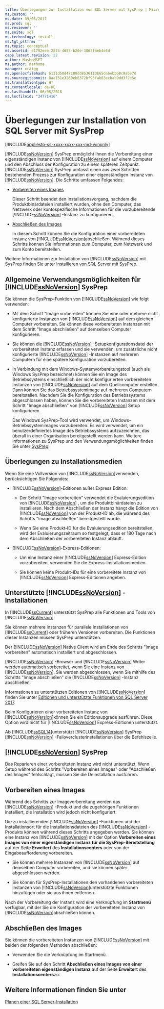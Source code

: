 ```yaml
---
title: Überlegungen zur Installation von SQL Server mit SysPrep | Microsoft-Dokumentation
ms.custom: ''
ms.date: 09/05/2017
ms.prod: sql
ms.reviewer: ''
ms.suite: sql
ms.technology: install
ms.tgt_pltfrm: ''
ms.topic: conceptual
ms.assetid: e1792eeb-2874-4653-b20e-3063f4eb4e5d
caps.latest.revision: 22
author: MashaMSFT
ms.author: mathoma
manager: craigg
ms.openlocfilehash: 6131d50d47c00dd8b36113b65da6ebbb0c9abe7d
ms.sourcegitcommit: 8aa151e3280eb6372bf95fab63ecbab9dd3f2e5e
ms.translationtype: HT
ms.contentlocale: de-DE
ms.lasthandoff: 06/05/2018
ms.locfileid: "34771416"
---
```

# <a name="considerations-for-installing-sql-server-using-sysprep"></a>Überlegungen zur Installation von SQL Server mit SysPrep

[!INCLUDE[appliesto-ss-xxxx-xxxx-xxx-md-winonly](../../includes/appliesto-ss-xxxx-xxxx-xxx-md-winonly.md)]

[!INCLUDE[ssNoVersion](../../includes/ssnoversion-md.md)] SysPrep ermöglicht Ihnen die Vorbereitung einer eigenständigen Instanz von [!INCLUDE[ssNoVersion](../../includes/ssnoversion-md.md)] auf einem Computer und den Abschluss der Konfiguration zu einem späteren Zeitpunkt. [!INCLUDE[ssNoVersion](../../includes/ssnoversion-md.md)] SysPrep umfasst einen aus zwei Schritten bestehenden Prozess zur Konfiguration einer eigenständigen Instanz von [!INCLUDE[ssNoVersion](../../includes/ssnoversion-md.md)]. Die Schritte umfassen Folgendes:  
  
- [Vorbereiten eines Images](#BKMK_PrepareImage)  
  
    Dieser Schritt beendet den Installationsvorgang, nachdem die Produktbinärdateien installiert wurden, ohne den Computer, das Netzwerk oder kontospezifische Informationen für die vorzubereitende [!INCLUDE[ssNoVersion](../../includes/ssnoversion-md.md)] -Instanz zu konfigurieren.  
  
- [Abschließen des Images](#BKMK_CompleteImage)  
  
    In diesem Schritt können Sie die Konfiguration einer vorbereiteten Instanz von [!INCLUDE[ssNoVersion](../../includes/ssnoversion-md.md)]abschließen. Während dieses Schritts können Sie Informationen zum Computer, zum Netzwerk und zum Konto bereitstellen.  
  
Weitere Informationen zur Installation von [!INCLUDE[ssNoVersion](../../includes/ssnoversion-md.md)] mit SysPrep finden Sie unter [Installieren von SQL Server mit SysPrep](../../database-engine/install-windows/install-sql-server-using-sysprep.md).  
  
## <a name="common-uses-for-includessnoversionincludesssnoversion-mdmd-sysprep"></a>Allgemeine Verwendungsmöglichkeiten für [!INCLUDE[ssNoVersion](../../includes/ssnoversion-md.md)] SysPrep  
Sie können die SysPrep-Funktion von [!INCLUDE[ssNoVersion](../../includes/ssnoversion-md.md)] wie folgt verwenden:  
  
- Mit dem Schritt "Image vorbereiten" können Sie eine oder mehrere nicht konfigurierte Instanzen von [!INCLUDE[ssNoVersion](../../includes/ssnoversion-md.md)] auf dem gleichen Computer vorbereiten. Sie können diese vorbereiteten Instanzen mit dem Schritt "Image abschließen" auf demselben Computer konfigurieren.  
  
- Sie können die [!INCLUDE[ssNoVersion](../../includes/ssnoversion-md.md)] -Setupkonfigurationsdatei der vorbereiteten Instanz erfassen und sie verwenden, um zusätzliche nicht konfigurierte [!INCLUDE[ssNoVersion](../../includes/ssnoversion-md.md)] -Instanzen auf mehreren Computern für eine spätere Konfiguration vorzubereiten.  
  
- In Verbindung mit dem Windows-Systemvorbereitungstool (auch als Windows SysPrep bezeichnet) können Sie ein Image des Betriebssystems einschließlich der nicht konfigurierten vorbereiteten Instanzen von [!INCLUDE[ssNoVersion](../../includes/ssnoversion-md.md)] auf dem Quellcomputer erstellen. Dann können Sie das Betriebssystemimage auf mehreren Computern bereitstellen. Nachdem Sie die Konfiguration des Betriebssystems abgeschlossen haben, können Sie die vorbereiteten Instanzen mit dem Schritt "Image abschließen" von [!INCLUDE[ssNoVersion](../../includes/ssnoversion-md.md)] Setup konfigurieren.  
  
    Das Windows SysPrep-Tool wird verwendet, um Windows-Betriebssystemimages vorzubereiten. Es wird verwendet, um ein benutzerdefiniertes Image des Betriebssystems aufzuzeichnen, das überall in einer Organisation bereitgestellt werden kann. Weitere Informationen zu SysPrep und den Verwendungsmöglichkeiten finden Sie unter [SysPrep](http://docs.microsoft.com/windows-hardware/manufacture/desktop/sysprep--system-preparation--overview).  
  
## <a name="installation-media-considerations"></a>Überlegungen zu Installationsmedien  
 Wenn Sie eine Vollversion von [!INCLUDE[ssNoVersion](../../includes/ssnoversion-md.md)]verwenden, berücksichtigen Sie Folgendes:  
  
- [!INCLUDE[ssNoVersion](../../includes/ssnoversion-md.md)]-Editionen außer Express Edition:  
  
    - Der Schritt "Image vorbereiten" verwendet die Evaluierungsedition von [!INCLUDE[ssNoVersion](../../includes/ssnoversion-md.md)] , um die Produktbinärdateien zu installieren. Nach dem Abschließen der Instanz hängt die Edition von [!INCLUDE[ssNoVersion](../../includes/ssnoversion-md.md)] von der Produkt-ID ab, die während des Schritts "Image abschließen" bereitgestellt wurde.  
  
    - Wenn Sie eine Produkt-ID für die Evaluierungsedition bereitstellen, wird der Evaluierungszeitraum so festgelegt, dass er 180 Tage nach dem Abschließen der vorbereiteten Instanz abläuft.  
  
- [!INCLUDE[ssNoVersion](../../includes/ssnoversion-md.md)]-Express-Editionen:  
  
    - Um eine Instanz einer [!INCLUDE[ssNoVersion](../../includes/ssnoversion-md.md)] Express-Edition vorzubereiten, verwenden Sie die Express-Installationsmedien.  
  
    - Sie können keine Produkt-IDs für eine vorbereitete Instanz von [!INCLUDE[ssNoVersion](../../includes/ssnoversion-md.md)] Express-Editionen angeben.  
  
## <a name="supported-includessnoversionincludesssnoversion-mdmd-installations"></a>Unterstützte [!INCLUDE[ssNoVersion](../../includes/ssnoversion-md.md)] -Installationen  
In [!INCLUDE[ssCurrent](../../includes/sscurrent-md.md)] unterstützt SysPrep alle Funktionen und Tools von [!INCLUDE[ssNoVersion](../../includes/ssnoversion-md.md)].  
  
Sie können mehrere Instanzen für parallele Installationen von [!INCLUDE[ssCurrent](../../includes/sscurrent-md.md)] oder früheren Versionen vorbereiten. Die Funktionen dieser Instanzen müssen SysPrep unterstützen.  
  
Der [!INCLUDE[ssNoVersion](../../includes/ssnoversion-md.md)] Native Client wird am Ende des Schritts "Image vorbereiten" automatisch installiert und abgeschlossen.  
  
[!INCLUDE[ssNoVersion](../../includes/ssnoversion-md.md)] -Browser und [!INCLUDE[ssNoVersion](../../includes/ssnoversion-md.md)] Writer werden automatisch vorbereitet, wenn Sie eine Instanz von [!INCLUDE[ssNoVersion](../../includes/ssnoversion-md.md)]. Sie werden abgeschlossen, wenn Sie mithilfe des Schritts "Image abschließen" die [!INCLUDE[ssNoVersion](../../includes/ssnoversion-md.md)] -Instanz abschließen.  
  
Informationen zu unterstützten Editionen von [!INCLUDE[ssNoVersion](../../includes/ssnoversion-md.md)] finden Sie unter [Editionen und unterstützte Funktionen von SQL Server 2017](../../sql-server/editions-and-components-of-sql-server-2017.md).  
  
Beim Konfigurieren einer vorbereiteten Instanz von [!INCLUDE[ssNoVersion](../../includes/ssnoversion-md.md)]können Sie ein Editionsupgrade ausführen. Diese Option wird nicht für [!INCLUDE[ssNoVersion](../../includes/ssnoversion-md.md)] Express-Editionen unterstützt.  
  
Ab [!INCLUDE[ssSQL14](../../includes/sssql14-md.md)]unterstützt [!INCLUDE[ssNoVersion](../../includes/ssnoversion-md.md)] SysPrep [!INCLUDE[ssNoVersion](../../includes/ssnoversion-md.md)] -Failoverclusterinstallationen über die Befehlszeile.  
  
## <a name="includessnoversionincludesssnoversion-mdmd-sysprep-limitations"></a>[!INCLUDE[ssNoVersion](../../includes/ssnoversion-md.md)] SysPrep  
Das Reparieren einer vorbereiteten Instanz wird nicht unterstützt. Wenn Setup während des Schritts "Vorbereiten eines Images" oder "Abschließen des Images" fehlschlägt, müssen Sie die Deinstallation ausführen.  
  
##  <a name="BKMK_PrepareImage"></a> Vorbereiten eines Images  
Während des Schritts zur Imagevorbereitung werden das [!INCLUDE[ssNoVersion](../../includes/ssnoversion-md.md)] -Produkt und die zugehörigen Funktionen installiert, die Installation wird jedoch nicht konfiguriert.  
  
Die zu installierenden [!INCLUDE[ssNoVersion](../../includes/ssnoversion-md.md)] -Funktionen und der Installationsort für die Installationsdateien des [!INCLUDE[ssNoVersion](../../includes/ssnoversion-md.md)] -Produkts können während dieses Schritts angegeben werden. Sie können eine Instanz von [!INCLUDE[ssNoVersion](../../includes/ssnoversion-md.md)] mit der Option **Vorbereiten eines Images von einer eigenständigen Instanz für die SysPrep-Bereitstellung** auf der Seite **Erweitert** des **Installationscenters** oder von der Eingabeaufforderung vorbereiten.  
  
- Sie können mehrere Instanzen von [!INCLUDE[ssNoVersion](../../includes/ssnoversion-md.md)] auf demselben Computer vorbereiten, und sie können später abgeschlossen werden.  
  
- Sie können für SysPrep-Installationen den vorhandenen vorbereiteten Instanzen von [!INCLUDE[ssNoVersion](../../includes/ssnoversion-md.md)]unterstützte Funktionen hinzufügen oder sie aus ihnen entfernen.  
  
 Nach der Vorbereitung der Instanz wird eine Verknüpfung im **Startmenü** verfügbar, mit der Sie die Konfiguration der vorbereiteten Instanz von [!INCLUDE[ssNoVersion](../../includes/ssnoversion-md.md)]abschließen können.  
  
##  <a name="BKMK_CompleteImage"></a> Abschließen des Images  
Sie können die vorbereiteten Instanzen von [!INCLUDE[ssNoVersion](../../includes/ssnoversion-md.md)] mit beiden der folgenden Methoden abschließen:  
  
- Verwenden Sie die Verknüpfung im Startmenü.  
  
- Greifen Sie auf den Schritt **Abschließen eines Images von einer vorbereiteten eigenständigen Instanz** auf der Seite **Erweitert** des **Installationscenters**zu.  
  
## <a name="see-also"></a>Weitere Informationen finden Sie unter  
[Planen einer SQL Server-Installation](../../sql-server/install/planning-a-sql-server-installation.md)  
